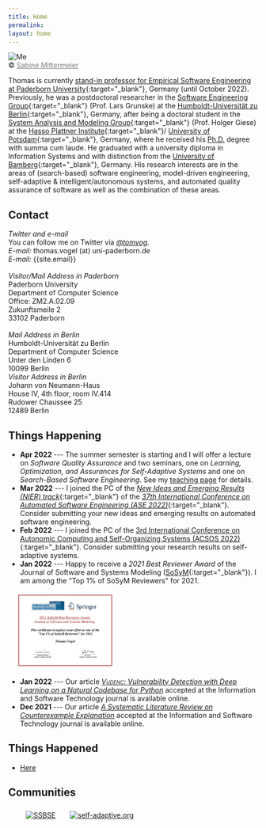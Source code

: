 ```yaml
---
title: Home
permalink:
layout: home
---
```

<div class="pic">
<img src="/assets/img/tom.jpg" alt="Me"/>
<br />&copy; <a href="http://sabine-mittermeier.de" target="_blank" style="color:gray;">Sabine Mittermeier</a>
</div>

Thomas is currently [stand-in professor for Empirical Software Engineering at Paderborn University](https://www.uni-paderborn.de/en/person/92621){:target="_blank"}, Germany (until October 2022). Previously, he was a postdoctoral researcher in the [Software Engineering Group](https://www.informatik.hu-berlin.de/en/forschung-en/gebiete/se){:target="_blank"} (Prof. Lars Grunske) at the [Humboldt-Universität zu Berlin](https://www.hu-berlin.de/en){:target="_blank"}, Germany, after being a doctoral student in the [System Analysis and Modeling Group](https://hpi.de/en/giese/){:target="_blank"} (Prof. Holger Giese) at the [Hasso Plattner Institute](https://hpi.de/en.html){:target="_blank"}/ [University of Potsdam](https://www.uni-potsdam.de/en/index.html){:target="_blank"}, Germany, where he received his [Ph.D.](publications/phd) degree with summa cum laude.
He graduated with a university diploma in Information Systems and with distinction from the [University of Bamberg](https://www.uni-bamberg.de/en/){:target="_blank"}, Germany.
His research interests are in the areas of (search-based) software engineering, model-driven engineering, self-adaptive & intelligent/autonomous systems, and automated quality assurance of software as well as the combination of these areas.

## Contact

<section class="vcard">
    <!--<div style="margin-bottom: 10px">
    <i><strong>Please contact me by e-mail since I am currently working mostly from home. Postal mails to my university's address currently do not reach me.</strong></i>
    </div>-->
    <div class="contactleft">
    <em>Twitter and e-mail</em><br />
      You can follow me on Twitter via <em><a href="https://twitter.com/tomvog" target="_blank">@tomvog</a></em>. <br />
      <em>E-mail: </em> thomas.vogel (at) uni-paderborn.de <br />
      <em>E-mail: </em> {{site.email}}  <br /> <br />
    </div>
    <div class="contactright">
      <em>Visitor/Mail Address in Paderborn</em> <br />
      Paderborn University <br />
      Department of Computer Science <br />
      Office: ZM2.A.02.09 <br />
      Zukunftsmeile 2 <br />
      33102 Paderborn
    </div>
    <br />
    <div class="contactleft">
      <em>Mail Address in Berlin</em> <br />
      Humboldt-Universität zu Berlin <br />
      Department of Computer Science <br />
      Unter den Linden 6 <br />
      10099 Berlin
    </div>
    <div class="contactright">
      <em>Visitor Address in Berlin</em> <br />
      Johann von Neumann-Haus <br />
      House IV, 4th floor, room IV.414 <br />
      Rudower Chaussee 25 <br />
      12489 Berlin
    </div>
</section>


<!--
## Call for Participation, Papers, and Artifacts



<BR />
<section class="vcard" style="margin-top: 25px;">
<div style="width: 100%;">
<a href="pastcalls.html">Past Calls</a>
</div>
</section>
-->



## Things Happening

* __Apr 2022__ --- The summer semester is starting and I will offer a lecture on _Software Quality Assurance_ and two seminars, one on _Learning, Optimization, and Assurances for Self-Adaptive Systems_ and one on _Search-Based Software Engineering_. See my [teaching page](teaching) for details.
* __Mar 2022__ --- I joined the PC of the [_New Ideas and Emerging Results (NIER) track_](https://conf.researchr.org/track/ase-2022/ase-2022-nier-track){:target="_blank"} of the [_37th International Conference on Automated Software Engineering (ASE 2022)_](https://conf.researchr.org/home/ase-2022){:target="_blank"}. Consider submitting your new ideas and emerging results on automated software engineering.
* __Feb 2022__ --- I joined the PC of the [3rd International Conference on Autonomic Computing and Self-Organizing	Systems (ACSOS 2022)](https://conf.researchr.org/home/acsos-2022){:target="_blank"}. Consider submitting your research results on self-adaptive systems.
* __Jan 2022__ --- Happy to receive a _2021 Best Reviewer Award_ of the Journal of Software and Systems Modeling ([SoSyM](https://www.sosym.org/reviewer_awards/){:target="_blank"}). I am among the "Top 1% of SoSyM Reviewers" for 2021.

<a href="/assets/img/2021-SoSyM-ReviewAward.png"><img src="/assets/img/2021-SoSyM-ReviewAward.png" alt="SySyM Best Reviewer Award" style="width: 40%; margin-top: 0em; margin-left: 1em;"/></a>
* __Jan 2022__ --- Our article [_<span style="font-variant:small-caps;">Vudenc</span>: Vulnerability Detection with Deep Learning on a Natural Codebase for Python_](publications/2022-ISTb) accepted at the Information and Software Technology journal is available online.
* __Dec 2021__ --- Our article [_A Systematic Literature Review on Counterexample Explanation_](publications/2022-ISTa) accepted at the Information and Software Technology journal is available online.

## Things Happened
* [Here](pastnews)

<!--
<div class="blog">
    <ul>
        {% for post in site.posts %}
        <li>
            <span class="date">{{ post.date | date: '%Y %b %d' }}</span> - <a href="{{ post.url }}">{{ post.title }}</a>
        </li>
        {% endfor %}
    </ul>
</div>
-->

## Communities

<section class="vcard" style="margin-left:35px;margin-top:25px;"><div>
 <a href="https://ssbse.info/" target="_blank"><img src="/assets/img/ssbse.png" alt="SSBSE" style="width: 100px; margin-right: 25px;"/></a>
 <a href="http://www.self-adaptive.org" target="_blank"><img src="/assets/img/selfadaptive.png" alt="self-adaptive.org" style="width: 300px; margin-right: 25px;"/></a>

<br />
</div></section>
